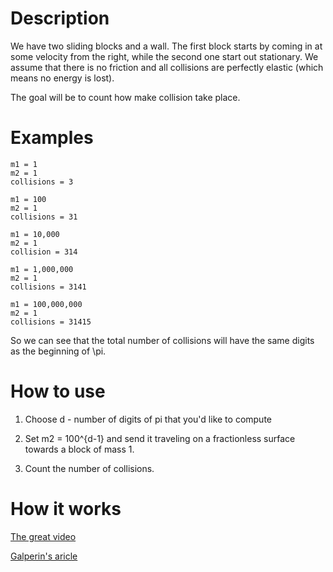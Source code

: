 # Description

We have two sliding blocks and a wall. The first block
starts by coming in at some velocity from the right, while the second
one start out stationary. We assume that there is no friction and all collisions
are perfectly elastic (which means no energy is lost).

The goal will be to count how make collision take place.

# Examples

```
m1 = 1
m2 = 1
collisions = 3
```

```
m1 = 100
m2 = 1
collisions = 31
```

```
m1 = 10,000
m2 = 1
collision = 314
```

```
m1 = 1,000,000
m2 = 1
collisions = 3141
```

```
m1 = 100,000,000
m2 = 1
collisions = 31415
```

So we can see that the total number of collisions will have the same digits
as the beginning of \pi.

# How to use

1) Choose d - number of digits of pi that you'd like to compute

2) Set m2 = 100^{d-1} and send it traveling on a fractionless surface towards a block of
mass 1.

3) Count the number of collisions.

# How it works

[The great video](https://www.youtube.com/watch?v=jsYwFizhncE)

[Galperin's aricle](https://www.maths.tcd.ie/~lebed/Galperin.%20Playing%20pool%20with%20pi.pdf)


